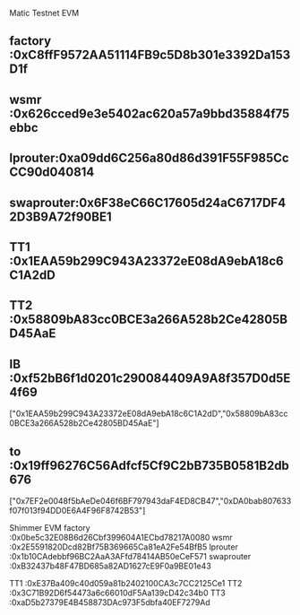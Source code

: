 Matic Testnet EVM
## factory :0xC8ffF9572AA51114FB9c5D8b301e3392Da153D1f
## wsmr    :0x626cced9e3e5402ac620a57a9bbd35884f75ebbc
## lprouter:0xa09dd6C256a80d86d391F55F985CcCC90d040814
## swaprouter:0x6F38eC66C17605d24aC6717DF42D3B9A72f90BE1 
## TT1     :0x1EAA59b299C943A23372eE08dA9ebA18c6C1A2dD
## TT2     :0x58809bA83cc0BCE3a266A528b2Ce42805BD45AaE
## IB      :0xf52bB6f1d0201c290084409A9A8f357D0d5E4f69

["0x1EAA59b299C943A23372eE08dA9ebA18c6C1A2dD","0x58809bA83cc0BCE3a266A528b2Ce42805BD45AaE"]
## to       :0x19ff96276C56Adfcf5Cf9C2bB735B0581B2db676
["0x7EF2e0048f5bAeDe046f6BF797943daF4ED8CB47","0xDA0bab807633f07f013f94DD0E6A4F96F8742B53"]

Shimmer EVM
factory     :0x0be5c32E08B6d26Cbf399604A1ECbd78217A0080
wsmr        :0x2E5591820Dcd82Bf75B369665Ca81eA2Fe54BfB5
lprouter    :0x1b10CAdebbf96BC2AaA3AFfd78414AB50eCeF571
swaprouter  :0xB32437b48F47BD685a82AD1627cE9F0a9BE01e43 

TT1         :0xE37Ba409c40d059a81b2402100CA3c7CC2125Ce1
TT2         :0x3C71B92D6f54473a6c66010dF5Aa139cD42c34b0
TT3         :0xaD5b27379E4B458873DAc973F5dbfa40EF7279Ad